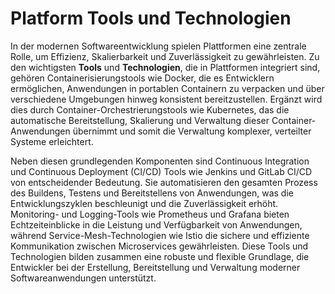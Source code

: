 # Platform Tools und Technologien

In der modernen Softwareentwicklung spielen Plattformen eine zentrale Rolle, um Effizienz, Skalierbarkeit und Zuverlässigkeit zu gewährleisten. Zu den wichtigsten **Tools** und **Technologien**, die in Plattformen integriert sind, gehören Containerisierungstools wie Docker, die es Entwicklern ermöglichen, Anwendungen in portablen Containern zu verpacken und über verschiedene Umgebungen hinweg konsistent bereitzustellen. Ergänzt wird dies durch Container-Orchestrierungstools wie Kubernetes, das die automatische Bereitstellung, Skalierung und Verwaltung dieser Container-Anwendungen übernimmt und somit die Verwaltung komplexer, verteilter Systeme erleichtert.

Neben diesen grundlegenden Komponenten sind Continuous Integration und Continuous Deployment (CI/CD) Tools wie Jenkins und GitLab CI/CD von entscheidender Bedeutung. Sie automatisieren den gesamten Prozess des Buildens, Testens und Bereitstellens von Anwendungen, was die Entwicklungszyklen beschleunigt und die Zuverlässigkeit erhöht. Monitoring- und Logging-Tools wie Prometheus und Grafana bieten Echtzeiteinblicke in die Leistung und Verfügbarkeit von Anwendungen, während Service-Mesh-Technologien wie Istio die sichere und effiziente Kommunikation zwischen Microservices gewährleisten. Diese Tools und Technologien bilden zusammen eine robuste und flexible Grundlage, die Entwickler bei der Erstellung, Bereitstellung und Verwaltung moderner Softwareanwendungen unterstützt.

